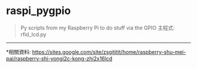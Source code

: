 raspi_pygpio
============

>Py scripts from my Raspberry Pi to do stuff via the GPIO
>主程式: rfid_lcd.py
-----------------
*相關資料:
https://sites.google.com/site/zsgititit/home/raspberry-shu-mei-pai/raspberry-shi-yongi2c-kong-zhi2x16lcd
